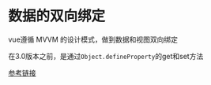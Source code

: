 # 数据的双向绑定

vue遵循 MVVM 的设计模式，做到数据和视图双向绑定

在3.0版本之前，是通过`Object.defineProperty`的get和set方法

[参考链接](https://juejin.im/post/5c808143518825763c6da9e0)
